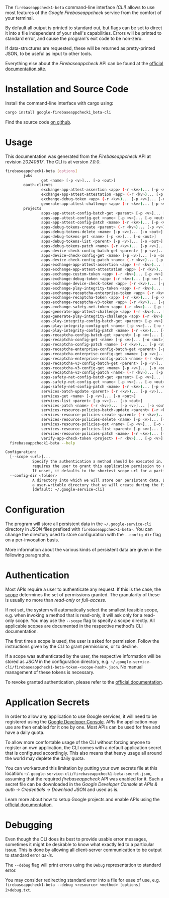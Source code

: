 <!---
DO NOT EDIT !
This file was generated automatically from 'src/generator/templates/cli/README.md.mako'
DO NOT EDIT !
-->
The `firebaseappcheck1-beta` command-line interface *(CLI)* allows to use most features of the *Google Firebaseappcheck* service from the comfort of your terminal.

By default all output is printed to standard out, but flags can be set to direct it into a file independent of your shell's
capabilities. Errors will be printed to standard error, and cause the program's exit code to be non-zero.

If data-structures are requested, these will be returned as pretty-printed JSON, to be useful as input to other tools.

Everything else about the *Firebaseappcheck* API can be found at the
[official documentation site](https://firebase.google.com/docs/app-check).

# Installation and Source Code

Install the command-line interface with cargo using:

```bash
cargo install google-firebaseappcheck1_beta-cli
```

Find the source code [on github](https://github.com/Byron/google-apis-rs/tree/main/gen/firebaseappcheck1_beta-cli).

# Usage

This documentation was generated from the *Firebaseappcheck* API at revision *20240617*. The CLI is at version *7.0.0*.

```bash
firebaseappcheck1-beta [options]
        jwks
                get <name> [-p <v>]... [-o <out>]
        oauth-clients
                exchange-app-attest-assertion <app> (-r <kv>)... [-p <v>]... [-o <out>]
                exchange-app-attest-attestation <app> (-r <kv>)... [-p <v>]... [-o <out>]
                exchange-debug-token <app> (-r <kv>)... [-p <v>]... [-o <out>]
                generate-app-attest-challenge <app> (-r <kv>)... [-p <v>]... [-o <out>]
        projects
                apps-app-attest-config-batch-get <parent> [-p <v>]... [-o <out>]
                apps-app-attest-config-get <name> [-p <v>]... [-o <out>]
                apps-app-attest-config-patch <name> (-r <kv>)... [-p <v>]... [-o <out>]
                apps-debug-tokens-create <parent> (-r <kv>)... [-p <v>]... [-o <out>]
                apps-debug-tokens-delete <name> [-p <v>]... [-o <out>]
                apps-debug-tokens-get <name> [-p <v>]... [-o <out>]
                apps-debug-tokens-list <parent> [-p <v>]... [-o <out>]
                apps-debug-tokens-patch <name> (-r <kv>)... [-p <v>]... [-o <out>]
                apps-device-check-config-batch-get <parent> [-p <v>]... [-o <out>]
                apps-device-check-config-get <name> [-p <v>]... [-o <out>]
                apps-device-check-config-patch <name> (-r <kv>)... [-p <v>]... [-o <out>]
                apps-exchange-app-attest-assertion <app> (-r <kv>)... [-p <v>]... [-o <out>]
                apps-exchange-app-attest-attestation <app> (-r <kv>)... [-p <v>]... [-o <out>]
                apps-exchange-custom-token <app> (-r <kv>)... [-p <v>]... [-o <out>]
                apps-exchange-debug-token <app> (-r <kv>)... [-p <v>]... [-o <out>]
                apps-exchange-device-check-token <app> (-r <kv>)... [-p <v>]... [-o <out>]
                apps-exchange-play-integrity-token <app> (-r <kv>)... [-p <v>]... [-o <out>]
                apps-exchange-recaptcha-enterprise-token <app> (-r <kv>)... [-p <v>]... [-o <out>]
                apps-exchange-recaptcha-token <app> (-r <kv>)... [-p <v>]... [-o <out>]
                apps-exchange-recaptcha-v3-token <app> (-r <kv>)... [-p <v>]... [-o <out>]
                apps-exchange-safety-net-token <app> (-r <kv>)... [-p <v>]... [-o <out>]
                apps-generate-app-attest-challenge <app> (-r <kv>)... [-p <v>]... [-o <out>]
                apps-generate-play-integrity-challenge <app> (-r <kv>)... [-p <v>]... [-o <out>]
                apps-play-integrity-config-batch-get <parent> [-p <v>]... [-o <out>]
                apps-play-integrity-config-get <name> [-p <v>]... [-o <out>]
                apps-play-integrity-config-patch <name> (-r <kv>)... [-p <v>]... [-o <out>]
                apps-recaptcha-config-batch-get <parent> [-p <v>]... [-o <out>]
                apps-recaptcha-config-get <name> [-p <v>]... [-o <out>]
                apps-recaptcha-config-patch <name> (-r <kv>)... [-p <v>]... [-o <out>]
                apps-recaptcha-enterprise-config-batch-get <parent> [-p <v>]... [-o <out>]
                apps-recaptcha-enterprise-config-get <name> [-p <v>]... [-o <out>]
                apps-recaptcha-enterprise-config-patch <name> (-r <kv>)... [-p <v>]... [-o <out>]
                apps-recaptcha-v3-config-batch-get <parent> [-p <v>]... [-o <out>]
                apps-recaptcha-v3-config-get <name> [-p <v>]... [-o <out>]
                apps-recaptcha-v3-config-patch <name> (-r <kv>)... [-p <v>]... [-o <out>]
                apps-safety-net-config-batch-get <parent> [-p <v>]... [-o <out>]
                apps-safety-net-config-get <name> [-p <v>]... [-o <out>]
                apps-safety-net-config-patch <name> (-r <kv>)... [-p <v>]... [-o <out>]
                services-batch-update <parent> (-r <kv>)... [-p <v>]... [-o <out>]
                services-get <name> [-p <v>]... [-o <out>]
                services-list <parent> [-p <v>]... [-o <out>]
                services-patch <name> (-r <kv>)... [-p <v>]... [-o <out>]
                services-resource-policies-batch-update <parent> (-r <kv>)... [-p <v>]... [-o <out>]
                services-resource-policies-create <parent> (-r <kv>)... [-p <v>]... [-o <out>]
                services-resource-policies-delete <name> [-p <v>]... [-o <out>]
                services-resource-policies-get <name> [-p <v>]... [-o <out>]
                services-resource-policies-list <parent> [-p <v>]... [-o <out>]
                services-resource-policies-patch <name> (-r <kv>)... [-p <v>]... [-o <out>]
                verify-app-check-token <project> (-r <kv>)... [-p <v>]... [-o <out>]
  firebaseappcheck1-beta --help

Configuration:
  [--scope <url>]...
            Specify the authentication a method should be executed in. Each scope
            requires the user to grant this application permission to use it.
            If unset, it defaults to the shortest scope url for a particular method.
  --config-dir <folder>
            A directory into which we will store our persistent data. Defaults to
            a user-writable directory that we will create during the first invocation.
            [default: ~/.google-service-cli]

```

# Configuration

The program will store all persistent data in the `~/.google-service-cli` directory in *JSON* files prefixed with `firebaseappcheck1-beta-`.  You can change the directory used to store configuration with the `--config-dir` flag on a per-invocation basis.

More information about the various kinds of persistent data are given in the following paragraphs.

# Authentication

Most APIs require a user to authenticate any request. If this is the case, the [scope][scopes] determines the
set of permissions granted. The granularity of these is usually no more than *read-only* or *full-access*.

If not set, the system will automatically select the smallest feasible scope, e.g. when invoking a
method that is read-only, it will ask only for a read-only scope.
You may use the `--scope` flag to specify a scope directly.
All applicable scopes are documented in the respective method's CLI documentation.

The first time a scope is used, the user is asked for permission. Follow the instructions given
by the CLI to grant permissions, or to decline.

If a scope was authenticated by the user, the respective information will be stored as *JSON* in the configuration
directory, e.g. `~/.google-service-cli/firebaseappcheck1-beta-token-<scope-hash>.json`. No manual management of these tokens
is necessary.

To revoke granted authentication, please refer to the [official documentation][revoke-access].

# Application Secrets

In order to allow any application to use Google services, it will need to be registered using the
[Google Developer Console][google-dev-console]. APIs the application may use are then enabled for it
one by one. Most APIs can be used for free and have a daily quota.

To allow more comfortable usage of the CLI without forcing anyone to register an own application, the CLI
comes with a default application secret that is configured accordingly. This also means that heavy usage
all around the world may deplete the daily quota.

You can workaround this limitation by putting your own secrets file at this location:
`~/.google-service-cli/firebaseappcheck1-beta-secret.json`, assuming that the required *firebaseappcheck* API
was enabled for it. Such a secret file can be downloaded in the *Google Developer Console* at
*APIs & auth -> Credentials -> Download JSON* and used as is.

Learn more about how to setup Google projects and enable APIs using the [official documentation][google-project-new].


# Debugging

Even though the CLI does its best to provide usable error messages, sometimes it might be desirable to know
what exactly led to a particular issue. This is done by allowing all client-server communication to be
output to standard error *as-is*.

The `--debug` flag will print errors using the `Debug` representation to standard error.

You may consider redirecting standard error into a file for ease of use, e.g. `firebaseappcheck1-beta --debug <resource> <method> [options] 2>debug.txt`.


[scopes]: https://developers.google.com/+/api/oauth#scopes
[revoke-access]: http://webapps.stackexchange.com/a/30849
[google-dev-console]: https://console.developers.google.com/
[google-project-new]: https://developers.google.com/console/help/new/
